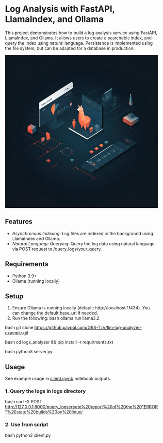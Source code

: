 # Log Analysis with FastAPI, LlamaIndex, and Ollama

This project demonstrates how to build a log analysis service using FastAPI, LlamaIndex, and Ollama.  It allows users to create a searchable index, and query the index using natural language. Persistence is implemented using the file system, but can be adapted for a database in production.


![Log Analysis Flow](llama-logs2.png) 


## Features

* *Asynchronous Indexing:*  Log files are indexed in the background using LlamaIndex and Ollama.
* *Natural Language Querying:*  Query the log data using natural language via POST request to /query_logs/your_query.


## Requirements

* Python 3.9+
* Ollama (running locally)


## Setup

1. Ensure Ollama is running locally (default: http://localhost:11434).  You can change the default base_url if needed.
2. Run the following:
bash
ollama run llama3.2 

bash
git clone https://github.paypal.com/GRS-TLV/llm-log-analyzer-example.git 

bash
cd logs_analyzer && pip install -r requirments.txt 

bash
python3 server.py

## Usage
See example usage in [client.ipynb](client.ipynb) notebook outputs.

### 1. Query the logs in logs directory

bash
curl -X POST http://127.0.0.1:8000/query_logscreate%20report%20of%20the%20"ERROR"%20state%20builds%20on%20linux/

### 2. Use from script
bash
python3 client.py